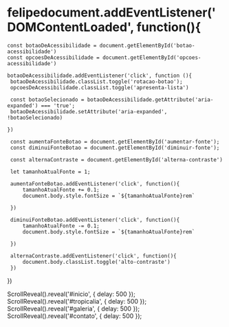 # felipedocument.addEventListener('DOMContentLoaded', function(){
    const botaoDeAcessibilidade = document.getElementById('botao-acessibilidade')
    const opcoesDeAcessibilidade = document.getElementById('opcoes-acessibilidade')
 
    botaoDeAcessibilidade.addEventListener('click', function (){
     botaoDeAcessibilidade.classList.toggle('rotacao-botao');
     opcoesDeAcessibilidade.classList.toggle('apresenta-lista')
 
     const botaoSelecionado = botaoDeAcessibilidade.getAttribute('aria-expanded') === 'true';
     botaoDeAcessibilidade.setAttribute('aria-expanded', !botaoSelecionado)
   
    })
 
     const aumentaFonteBotao = document.getElementById('aumentar-fonte');
     const diminuiFonteBotao = document.getElementById('diminuir-fonte');
     
     const alternaContraste = document.getElementById('alterna-contraste')
 
     let tamanhoAtualFonte = 1;
 
     aumentaFonteBotao.addEventListener('click', function(){
         tamanhoAtualFonte += 0.1;
         document.body.style.fontSize = `${tamanhoAtualFonte}rem`
 
     })
 
     diminuiFonteBotao.addEventListener('click', function(){
         tamanhoAtualFonte -= 0.1;
         document.body.style.fontSize = `${tamanhoAtualFonte}rem`
 
     })
 
     alternaContraste.addEventListener('click', function(){
         document.body.classList.toggle('alto-contraste')
     })
 
 
 })
 
 ScrollReveal().reveal('#inicio', { delay: 500 });
 ScrollReveal().reveal('#tropicalia', { delay: 500 });
 ScrollReveal().reveal('#galeria', { delay: 500 });
 ScrollReveal().reveal('#contato', { delay: 500 });
